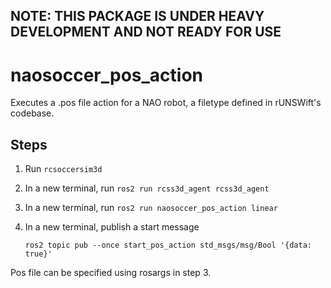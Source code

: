 ## NOTE: THIS PACKAGE IS UNDER HEAVY DEVELOPMENT AND NOT READY FOR USE


# naosoccer_pos_action

Executes a .pos file action for a NAO robot, a filetype defined in rUNSWift's codebase.

## Steps

1. Run `rcsoccersim3d`
2. In a new terminal, run `ros2 run rcss3d_agent rcss3d_agent`
3. In a new terminal, run `ros2 run naosoccer_pos_action linear`
4. In a new terminal, publish a start message 
  
    `ros2 topic pub --once start_pos_action std_msgs/msg/Bool '{data: true}'`

Pos file can be specified using rosargs in step 3.
